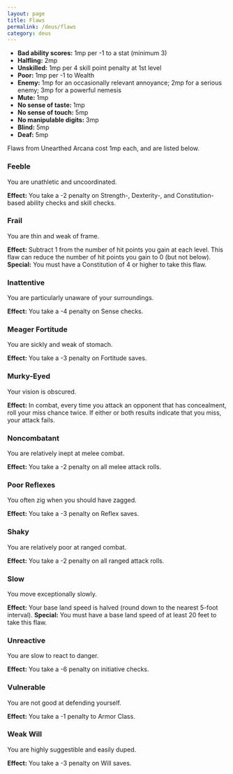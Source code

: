 ```yaml
---
layout: page
title: Flaws
permalink: /deus/flaws
category: deus
---
```

* __Bad ability scores:__ 1mp per -1 to a stat (minimum 3)
* __Halfling:__ 2mp
* __Unskilled:__ 1mp per 4 skill point penalty at 1st level
* __Poor:__ 1mp per -1 to Wealth
* __Enemy:__ 1mp for an occasionally relevant annoyance; 2mp for a serious enemy; 3mp for a powerful nemesis
* __Mute:__ 1mp
* __No sense of taste:__ 1mp
* __No sense of touch:__ 5mp
* __No manipulable digits:__ 3mp
* __Blind:__ 5mp
* __Deaf:__ 5mp

Flaws from Unearthed Arcana cost 1mp each, and are listed below.

### Feeble
You are unathletic and uncoordinated.

__Effect:__ You take a -2 penalty on Strength-, Dexterity-, and Constitution-based ability checks and skill checks.

### Frail
You are thin and weak of frame.

__Effect:__ Subtract 1 from the number of hit points you gain at each level. This flaw can reduce the number of hit points you gain to 0 (but not below).
__Special:__ You must have a Constitution of 4 or higher to take this flaw.

### Inattentive
You are particularly unaware of your surroundings.

__Effect:__ You take a -4 penalty on Sense checks.

### Meager Fortitude
You are sickly and weak of stomach.

__Effect:__ You take a -3 penalty on Fortitude saves.

### Murky-Eyed
Your vision is obscured.

__Effect:__ In combat, every time you attack an opponent that has concealment, roll your miss chance twice. If either or both results indicate that you miss, your attack fails.

### Noncombatant
You are relatively inept at melee combat.

__Effect:__ You take a -2 penalty on all melee attack rolls.

### Poor Reflexes
You often zig when you should have zagged.

__Effect:__ You take a -3 penalty on Reflex saves.

### Shaky
You are relatively poor at ranged combat.

__Effect:__ You take a -2 penalty on all ranged attack rolls.

### Slow
You move exceptionally slowly.

__Effect:__ Your base land speed is halved (round down to the nearest 5-foot interval).
__Special:__ You must have a base land speed of at least 20 feet to take this flaw.

### Unreactive
You are slow to react to danger.

__Effect:__ You take a -6 penalty on initiative checks.

### Vulnerable
You are not good at defending yourself.

__Effect:__ You take a -1 penalty to Armor Class.

### Weak Will
You are highly suggestible and easily duped.

__Effect:__ You take a -3 penalty on Will saves.

